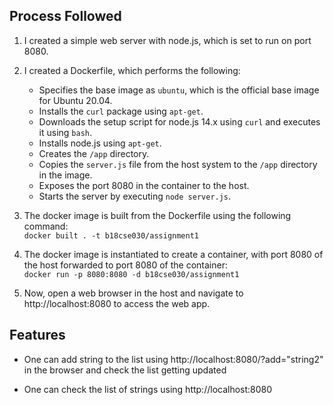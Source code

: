 ## Process Followed

1. I created a simple web server with node.js, which is set to run on port 8080.

2. I created a Dockerfile, which performs the following:
    * Specifies the base image as `ubuntu`, which is the official base image for Ubuntu 20.04.
    * Installs the `curl` package using `apt-get`.
    * Downloads the setup script for node.js 14.x using `curl` and executes it using `bash`.
    * Installs node.js using `apt-get`.
    * Creates the `/app` directory.
    * Copies the `server.js` file from the host system to the `/app` directory in the image.
    * Exposes the port 8080 in the container to the host.
    * Starts the server by executing `node server.js`.

3. The docker image is built from the Dockerfile using the following command: \
`docker built . -t b18cse030/assignment1`

4. The docker image is instantiated to create a container, with port 8080 of the host forwarded to port 8080 of the container: \
`docker run -p 8080:8080 -d b18cse030/assignment1`

5. Now, open a web browser in the host and navigate to http://localhost:8080 to access the web app.

## Features

 * One can add string to the list using http://localhost:8080/?add="string2" in the browser and check the list getting updated
 
 * One can check the list of strings using http://localhost:8080
 
